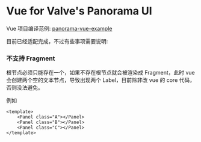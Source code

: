 # Vue for Valve's Panorama UI

Vue 项目编译范例: [panorama-vue-example](https://github.com/RobinCodeX/panorama-vue-example)

目前已经适配完成，不过有些事项需要说明:

### 不支持 Fragment

根节点必须只能存在一个，如果不存在根节点就会被渲染成 Fragment，此时 vue 会创建两个空的文本节点，导致出现两个 Label，目前除非改 vue 的 core 代码，否则没法避免。

例如

```vue
<template>
    <Panel class="A"></Panel>
    <Panel class="B"></Panel>
    <Panel class="C"></Panel>
</template>
```
